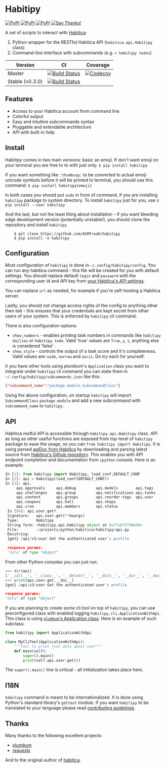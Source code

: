 Habitipy
========

[![PyPI](https://img.shields.io/pypi/v/habitipy.svg)](https://pypi.python.org/pypi/habitipy) [![PyPI](https://img.shields.io/pypi/pyversions/habitipy.svg)](https://pypi.python.org/pypi/habitipy) [![PyPI](https://img.shields.io/pypi/l/habitipy.svg)](https://pypi.python.org/pypi/habitipy) [![Say Thanks!](https://img.shields.io/badge/Say%20Thanks-!-1EAEDB.svg)](https://saythanks.io/to/ASMfreaK)

A set of scripts to interact with [Habitica](http://habitica.com):

1. Python wrapper for the RESTful Habitica API (`habitica.api.Habitipy` class)
2. Command-line interface with subcommands (e.g. `> habitipy todos`)

| Version | CI | Coverage |
| ---- | ---- | ----- |
| Master |  [![Build Status](https://api.travis-ci.org/ASMfreaK/habitipy.svg?branch=master)](https://travis-ci.org/ASMfreaK/habitipy) | [![Codecov](https://img.shields.io/codecov/c/github/ASMfreaK/habitipy.svg)](https://codecov.io/gh/ASMfreaK/habitipy)  |
| Stable (v0.3.0) | [![Build Status](https://api.travis-ci.org/ASMfreaK/habitipy.svg?branch=v0.3.0)](https://travis-ci.org/ASMfreaK/habitipy)|  |

Features
--------

* Access to your Habitica account from command line
* Colorful output
* Easy and intuitive subcommands syntax
* Pluggable and extendable architecture
* API with built-in help

Install
-------

Habitipy comes in two main versions: basic an emoji. If don't want emoji on your terminal you are free to to with just only:
`$ pip install habitipy`

If you want something like `:thumbsup:` to be converted to actual emoji unicode symbols before it will be printed to terminal, you should use this command:
`$ pip install habitipy[emoji]`

In both cases you should put `sudo` in front of command, if you are installing `habitipy` package to system directory. To install `habitipy` just for you, use
`$ pip install --user habitipy`

And the last, but not the least thing about installation - if you want bleeding edge development version (potentially unstable!), you should clone the repository and install `habitipy`

```
    $ git clone https://github.com/ASMfreaK/habitipy
    $ pip install -e habitipy
```

Configuration
-------------

Most configuration of `habitipy` is done in `~/.config/habitipy/config`.
You can run any habitica command - this file will be created for you with default settings. You should replace default `login` and `password` with the corresponding user id and API key from [your Habitica's API settings](https://habitica.com/#/options/settings/api).

You can replace `url` as needed, for example if you're self-hosting a Habitica server.

Lastly, you should not change access rights of the config to anything other then `600` - this ensures that  your credentials are kept secret from other users of your system. This is enforced by `habitipy` cli command.

There is also configuration options:

* `show_numbers` - enables printing task numbers in commands like `habitipy dailies` or `habitipy todo`. Valid 'true' values are `True`, `y`, `1`, anything else is considered 'false' .
* `show_style` - controls the output of a task score and it's completeness. Valid values are: `wide`, `narrow` and `ascii`. Do try each for yourself.

It you have other tools using plumbum's `Application` class you want to integrate under `habitipy` cli command you can state them in `~/.config/habitipy/subcommands.json` like this:

```json
{"subcommand_name":"package.module.SubcommandClass"}
```

Using the above configuration, on startup `habitipy` will import `SubcommandClass` `package.module` and add a new subcommand with `subcommand_name` to `habitipy`.

API
---

Habitica restful API is accessible through `habitipy.api.Habitipy` class. API as long as other useful functions are exposed from top-level of `habitipy` package to ease the usage, so you can `from habitipy import Habitipy`.
It is using parsed [apiDoc from Habitica](https://habitica.com/apidoc) by downloading and parsing latest source from [Habitica's Github repository](https://github.com/HabitRPG/habitica). This enables you with API endpoint completion and documentation from `ipython` console. Here is an example:

```python
In [1]: from habitipy import Habitipy, load_conf,DEFAULT_CONF
In [2]: api = Habitipy(load_conf(DEFAULT_CONF))
In [3]: api.
     api.approvals     api.debug         api.models        api.tags          
     api.challenges    api.group         api.notifications api.tasks         
     api.content       api.groups        api.reorder-tags  api.user          
     api.coupons       api.hall          api.shops                           
     api.cron          api.members       api.status                          
 In [84]: api.user.get?
 Signature:   api.user.get(**kwargs)
 Type:        Habitipy
 String form: <habitipy.api.Habitipy object at 0x7fa6fd7966d8>
 File:        ~/projects/python/habitica/habitipy/api.py
 Docstring:  
 {get} /api/v3/user Get the authenticated user's profile

 responce params:
 "data" of type "object"
```

From other Python consoles you can just run:

```python
>>> dir(api)
['__call__', '__class__', '__delattr__', '__dict__', '__dir__', '__doc__', '__eq__', '__format__', '__ge__', '__getattr__', '__getattribute__', '__getitem__', '__gt__', '__hash__', '__init__', '__init_subclass__', '__le__', '__lt__', '__module__', '__ne__', '__new__', '__reduce__', '__reduce_ex__', '__repr__', '__setattr__', '__sizeof__', '__str__', '__subclasshook__', '__weakref__', '_apis', '_conf', '_current', '_is_request', '_make_apis_dict', '_make_headers', '_node', 'approvals', 'challenges', 'content', 'coupons', 'cron', 'debug', 'group', 'groups', 'hall', 'members', 'models', 'notifications', 'reorder-tags', 'shops', 'status', 'tags', 'tasks', 'user']
>>> print(api.user.get.__doc__)
{get} /api/v3/user Get the authenticated user's profile

responce params:
"data" of type "object"

```

If you are planning to create some cli tool on top of `habitipy`, you can use preconfigured class with enabled logging `habitipy.cli.ApplicationWithApi`. This class is using [`plumbum`'s Application class](http://plumbum.readthedocs.io/en/latest/cli.html#command-line-interface-cli). Here is an example of such subclass:

```python
from habitipy import ApplicationWithApi

class MyCliTool(ApplicationWithApi):
    """Tool to print json data about user"""
    def main(self):
        super().main()
        print(self.api.user.get())

```

The `super().main()` line is critical - all initialization takes place here.


I18N
----

`habitipy` command is meant to be internationalized. It is done using Python's standard library's `gettext` module. If you want `habitipy` to be translated to your language please read [contributing guidelines](./CONTRIBUTING.md).

Thanks
------

Many thanks to the following excellent projects:

- [plumbum](https://plumbum.readthedocs.io/en/latest/)
- [requests](https://github.com/kennethreitz/requests)

And to the original author of [habitica](https://github.com/philadams/habitica).
